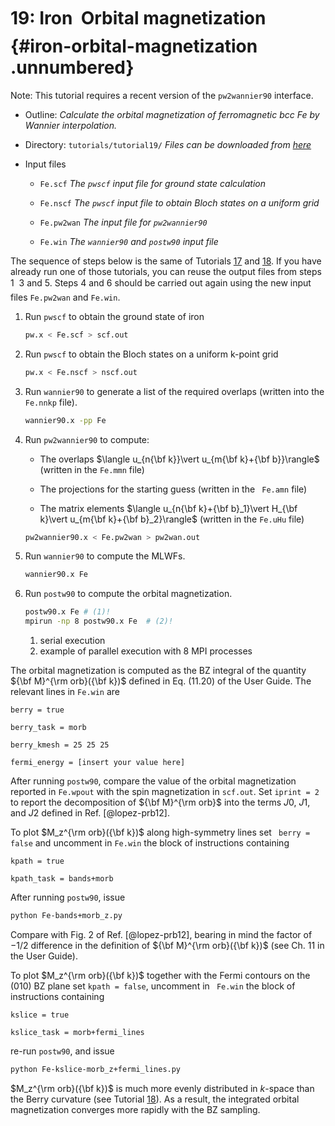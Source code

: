 # 19: Iron &#151; Orbital magnetization {#iron-orbital-magnetization .unnumbered}

Note: This tutorial requires a recent version of the `pw2wannier90`
interface.

-   Outline: *Calculate the orbital magnetization of ferromagnetic bcc
    Fe by Wannier interpolation.*

-   Directory: `tutorials/tutorial19/` *Files can be downloaded from [here](https://github.com/wannier-developers/wannier90/tutorials/tutorial19)*

-   Input files

    -    `Fe.scf` *The `pwscf` input file for ground state
        calculation*

    -    `Fe.nscf` *The `pwscf` input file to obtain Bloch
        states on a uniform grid*

    -    `Fe.pw2wan` *The input file for `pw2wannier90`*

    -    `Fe.win` *The `wannier90` and `postw90` input file*

The sequence of steps below is the same of Tutorials [17](../tutorial_17#iron-spin-orbit-coupled-bands-and-fermi-surface-contours) and [18](../tutorial_18#iron-berry-curvature-anomalous-hall-conductivity-and-optical-conductivity). If you
have already run one of those tutorials, you can reuse the output files
from steps 1 &#151; 3 and 5. Steps 4 and 6 should be carried out again using
the new input files `Fe.pw2wan` and `Fe.win`.

1.  Run `pwscf` to obtain the ground state of iron

    ```bash title="Terminal"
    pw.x < Fe.scf > scf.out
    ```

2.  Run `pwscf` to obtain the Bloch states on a uniform
    k-point grid

    ```bash title="Terminal"
    pw.x < Fe.nscf > nscf.out
    ```

3.  Run `wannier90` to generate a list of the required overlaps (written
    into the `Fe.nnkp` file).

    ```bash title="Terminal"
    wannier90.x -pp Fe
    ```

4.  Run `pw2wannier90` to compute:

    -   The overlaps $\langle u_{n{\bf k}}\vert u_{m{\bf k}+{\bf
                  b}}\rangle$ (written in the `Fe.mmn` file)

    -   The projections for the starting guess (written in the ` Fe.amn`
        file)

    -   The matrix elements $\langle u_{n{\bf k}+{\bf b}_1}\vert
              H_{\bf k}\vert u_{m{\bf k}+{\bf b}_2}\rangle$ (written in
        the `Fe.uHu` file)

    ```bash title="Terminal"
    pw2wannier90.x < Fe.pw2wan > pw2wan.out
    ```

5.  Run `wannier90` to compute the MLWFs.

    ```bash title="Terminal"
    wannier90.x Fe
    ```

6.  Run `postw90` to compute the orbital magnetization.

    ```bash title="Terminal"
    postw90.x Fe # (1)! 
    mpirun -np 8 postw90.x Fe  # (2)!
    ```

    1.   serial execution
    2.   example of parallel execution with 8 MPI processes

The orbital magnetization is computed as the BZ integral of the quantity
${\bf M}^{\rm orb}({\bf k})$ defined in Eq. (11.20) of the User Guide.
The relevant lines in `Fe.win` are

```vi title="Input file"
berry = true

berry_task = morb

berry_kmesh = 25 25 25

fermi_energy = [insert your value here]
```

After running `postw90`, compare the value of the orbital magnetization
reported in `Fe.wpout` with the spin magnetization in `scf.out`. Set
`iprint = 2` to report the decomposition of ${\bf M}^{\rm orb}$ into the
terms $J0$, $J1$, and $J2$ defined in Ref. [@lopez-prb12].

To plot $M_z^{\rm orb}({\bf k})$ along high-symmetry lines set
` berry = false` and uncomment in `Fe.win` the block of instructions
containing

```vi title="Input file"
kpath = true

kpath_task = bands+morb
```

After running `postw90`, issue

```bash title="Terminal"
python Fe-bands+morb_z.py
```

Compare with Fig. 2 of Ref. [@lopez-prb12], bearing in mind the factor
of $-1/2$ difference in the definition of ${\bf M}^{\rm
  orb}({\bf k})$ (see Ch. 11 in the User Guide).

To plot $M_z^{\rm orb}({\bf k})$ together with the Fermi contours on the
(010) BZ plane set `kpath = false`, uncomment in ` Fe.win` the block of
instructions containing

```vi title="Input file"
kslice = true

kslice_task = morb+fermi_lines
```

re-run `postw90`, and issue

```bash title="Terminal"
python Fe-kslice-morb_z+fermi_lines.py
```

$M_z^{\rm orb}({\bf k})$ is much more evenly distributed in $k$-space
than the Berry curvature (see Tutorial [18](../tutorial_18#iron-berry-curvature-anomalous-hall-conductivity-and-optical-conductivity)). As a result, the integrated
orbital magnetization converges more rapidly with the BZ sampling.


